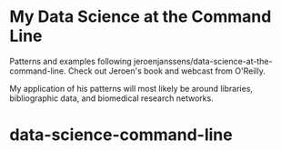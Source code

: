 # My Data Science at the Command Line
Patterns and examples following jeroenjanssens/data-science-at-the-command-line. Check out Jeroen's book and webcast from O'Reilly.

My application of his patterns will most likely be around libraries, bibliographic data, and biomedical research networks.
# data-science-command-line
